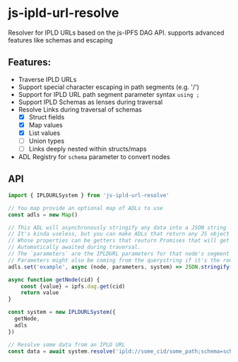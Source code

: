 # js-ipld-url-resolve
Resolver for IPLD URLs based on the js-IPFS DAG API. supports advanced features like schemas and escaping

## Features:

- Traverse IPLD URLs
- Support special character escaping in path segments (e.g. '/')
- Support for IPLD URL path segment parameter syntax `using ;`
- Support IPLD Schemas as lenses during traversal
- Resolve Links during traversal of schemas
	- [x] Struct fields
	- [x] Map values
	- [x] List values
	- [ ] Union types
	- [ ] Links deeply nested within structs/maps
- ADL Registry for `schema` parameter to convert nodes

## API

```javascript
import { IPLDURLSystem } from 'js-ipld-url-resolve'

// You map provide an optional map of ADLs to use
const adls = new Map()

// This ADL will asynchronously stringify any data into a JSON string
// It's kinda useless, but you can make ADLs that return any JS object
// Whose properties can be getters that reuturn Promises that will get
// Automatically awaited during traversal.
// The `parameters` are the IPLDURL parameters for that node's segment
// Parameters might also be coming from the querystring if it's the root
adls.set('example', async (node, parameters, system) => JSON.stringify(node))

async function getNode(cid) {
    const {value} = ipfs.dag.get(cid)
    return value
}

const system = new IPLDURLSystem({
  getNode,
  adls
})

// Resolve some data from an IPLD URL
const data = await system.resolve('ipld://some_cid/some_path;schema=schema_cid;type=SchemaTypeName/plainpath/?adl=example')
```
